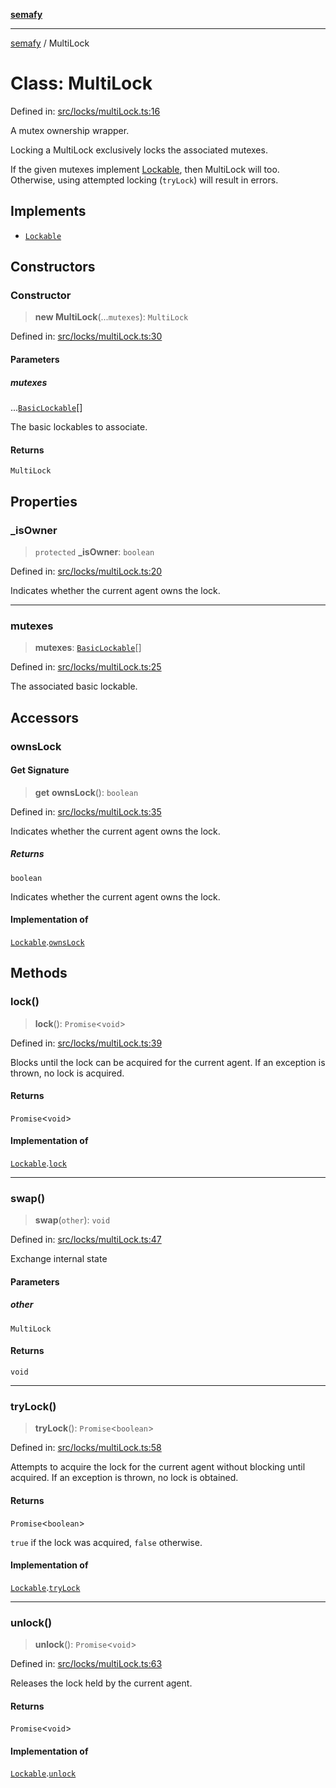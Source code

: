 [**semafy**](../README.md)

***

[semafy](../globals.md) / MultiLock

# Class: MultiLock

Defined in: [src/locks/multiLock.ts:16](https://github.com/havelessbemore/semafy/blob/b127757771d72c42d7cd66798069cb41033064d6/src/locks/multiLock.ts#L16)

A mutex ownership wrapper.

Locking a MultiLock exclusively locks the associated mutexes.

If the given mutexes implement [Lockable](../interfaces/Lockable.md), then MultiLock will too.
Otherwise, using attempted locking (`tryLock`) will result in errors.

## Implements

- [`Lockable`](../interfaces/Lockable.md)

## Constructors

### Constructor

> **new MultiLock**(...`mutexes`): `MultiLock`

Defined in: [src/locks/multiLock.ts:30](https://github.com/havelessbemore/semafy/blob/b127757771d72c42d7cd66798069cb41033064d6/src/locks/multiLock.ts#L30)

#### Parameters

##### mutexes

...[`BasicLockable`](../interfaces/BasicLockable.md)[]

The basic lockables to associate.

#### Returns

`MultiLock`

## Properties

### \_isOwner

> `protected` **\_isOwner**: `boolean`

Defined in: [src/locks/multiLock.ts:20](https://github.com/havelessbemore/semafy/blob/b127757771d72c42d7cd66798069cb41033064d6/src/locks/multiLock.ts#L20)

Indicates whether the current agent owns the lock.

***

### mutexes

> **mutexes**: [`BasicLockable`](../interfaces/BasicLockable.md)[]

Defined in: [src/locks/multiLock.ts:25](https://github.com/havelessbemore/semafy/blob/b127757771d72c42d7cd66798069cb41033064d6/src/locks/multiLock.ts#L25)

The associated basic lockable.

## Accessors

### ownsLock

#### Get Signature

> **get** **ownsLock**(): `boolean`

Defined in: [src/locks/multiLock.ts:35](https://github.com/havelessbemore/semafy/blob/b127757771d72c42d7cd66798069cb41033064d6/src/locks/multiLock.ts#L35)

Indicates whether the current agent owns the lock.

##### Returns

`boolean`

Indicates whether the current agent owns the lock.

#### Implementation of

[`Lockable`](../interfaces/Lockable.md).[`ownsLock`](../interfaces/Lockable.md#ownslock)

## Methods

### lock()

> **lock**(): `Promise`\<`void`\>

Defined in: [src/locks/multiLock.ts:39](https://github.com/havelessbemore/semafy/blob/b127757771d72c42d7cd66798069cb41033064d6/src/locks/multiLock.ts#L39)

Blocks until the lock can be acquired for the current agent.
If an exception is thrown, no lock is acquired.

#### Returns

`Promise`\<`void`\>

#### Implementation of

[`Lockable`](../interfaces/Lockable.md).[`lock`](../interfaces/Lockable.md#lock)

***

### swap()

> **swap**(`other`): `void`

Defined in: [src/locks/multiLock.ts:47](https://github.com/havelessbemore/semafy/blob/b127757771d72c42d7cd66798069cb41033064d6/src/locks/multiLock.ts#L47)

Exchange internal state

#### Parameters

##### other

`MultiLock`

#### Returns

`void`

***

### tryLock()

> **tryLock**(): `Promise`\<`boolean`\>

Defined in: [src/locks/multiLock.ts:58](https://github.com/havelessbemore/semafy/blob/b127757771d72c42d7cd66798069cb41033064d6/src/locks/multiLock.ts#L58)

Attempts to acquire the lock for the current agent
without blocking until acquired. If an exception
is thrown, no lock is obtained.

#### Returns

`Promise`\<`boolean`\>

`true` if the lock was acquired, `false` otherwise.

#### Implementation of

[`Lockable`](../interfaces/Lockable.md).[`tryLock`](../interfaces/Lockable.md#trylock)

***

### unlock()

> **unlock**(): `Promise`\<`void`\>

Defined in: [src/locks/multiLock.ts:63](https://github.com/havelessbemore/semafy/blob/b127757771d72c42d7cd66798069cb41033064d6/src/locks/multiLock.ts#L63)

Releases the lock held by the current agent.

#### Returns

`Promise`\<`void`\>

#### Implementation of

[`Lockable`](../interfaces/Lockable.md).[`unlock`](../interfaces/Lockable.md#unlock)
